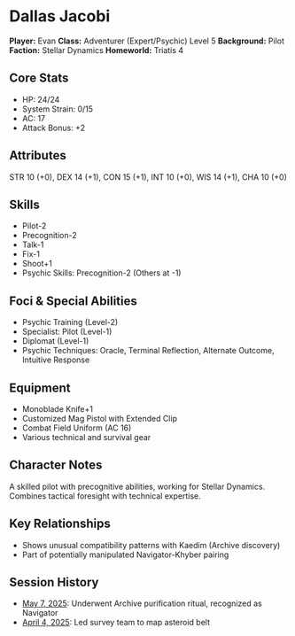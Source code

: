 # Dallas Jacobi
**Player:** Evan
**Class:** Adventurer (Expert/Psychic) Level 5
**Background:** Pilot
**Faction:** Stellar Dynamics
**Homeworld:** Triatis 4

## Core Stats
- HP: 24/24
- System Strain: 0/15
- AC: 17
- Attack Bonus: +2

## Attributes
STR 10 (+0), DEX 14 (+1), CON 15 (+1), INT 10 (+0), WIS 14 (+1), CHA 10 (+0)

## Skills
- Pilot-2
- Precognition-2
- Talk-1
- Fix-1
- Shoot+1
- Psychic Skills: Precognition-2 (Others at -1)

## Foci & Special Abilities
- Psychic Training (Level-2)
- Specialist: Pilot (Level-1)
- Diplomat (Level-1)
- Psychic Techniques: Oracle, Terminal Reflection, Alternate Outcome, Intuitive Response

## Equipment
- Monoblade Knife+1
- Customized Mag Pistol with Extended Clip
- Combat Field Uniform (AC 16)
- Various technical and survival gear

## Character Notes
A skilled pilot with precognitive abilities, working for Stellar Dynamics. Combines tactical foresight with technical expertise.

## Key Relationships
- Shows unusual compatibility patterns with Kaedim (Archive discovery)
- Part of potentially manipulated Navigator-Khyber pairing

## Session History
- [May 7, 2025](../sessions/2025-05-07-archive-experience.md): Underwent Archive purification ritual, recognized as Navigator
- [April 4, 2025](../sessions/2025-04-04-penticton-9.md): Led survey team to map asteroid belt